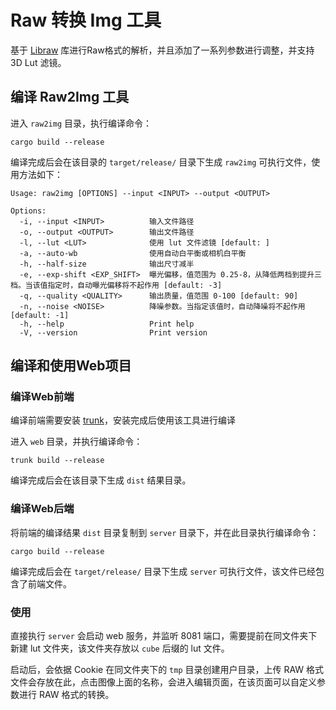 # Raw 转换 Img 工具

基于 [Libraw](https://www.libraw.org/) 库进行Raw格式的解析，并且添加了一系列参数进行调整，并支持 3D Lut 滤镜。 

## 编译 Raw2Img 工具

进入 `raw2img` 目录，执行编译命令：
```shell
cargo build --release
```
编译完成后会在该目录的 `target/release/` 目录下生成 `raw2img` 可执行文件，使用方法如下：
```shell
Usage: raw2img [OPTIONS] --input <INPUT> --output <OUTPUT>

Options:
  -i, --input <INPUT>          输入文件路径
  -o, --output <OUTPUT>        输出文件路径
  -l, --lut <LUT>              使用 lut 文件滤镜 [default: ]
  -a, --auto-wb                使用自动白平衡或相机白平衡
  -h, --half-size              输出尺寸减半
  -e, --exp-shift <EXP_SHIFT>  曝光偏移，值范围为 0.25-8，从降低两档到提升三档。当该值指定时，自动曝光偏移将不起作用 [default: -3]
  -q, --quality <QUALITY>      输出质量，值范围 0-100 [default: 90]
  -n, --noise <NOISE>          降噪参数。当指定该值时，自动降噪将不起作用 [default: -1]
  -h, --help                   Print help
  -V, --version                Print version
```
## 编译和使用Web项目

### 编译Web前端

编译前端需要安装 [trunk](https://trunkrs.dev/)，安装完成后使用该工具进行编译

进入 `web` 目录，并执行编译命令：
```shell
trunk build --release
```
编译完成后会在该目录下生成 `dist` 结果目录。

### 编译Web后端
将前端的编译结果 `dist` 目录复制到 `server` 目录下，并在此目录执行编译命令：
```shell
cargo build --release
```
编译完成后会在 `target/release/` 目录下生成 `server` 可执行文件，该文件已经包含了前端文件。

### 使用

直接执行 `server` 会启动 web 服务，并监听 8081 端口，需要提前在同文件夹下新建 lut 文件夹，该文件夹存放以 `cube` 后缀的 lut 文件。  

启动后，会依据 Cookie 在同文件夹下的 `tmp` 目录创建用户目录，上传 RAW 格式文件会存放在此，点击图像上面的名称，会进入编辑页面，在该页面可以自定义参数进行 RAW 格式的转换。
